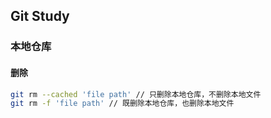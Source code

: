 ## Git Study
 
### 本地仓库 
#### 删除
``` bash
git rm --cached 'file path' // 只删除本地仓库，不删除本地文件
git rm -f 'file path' // 既删除本地仓库，也删除本地文件
```


